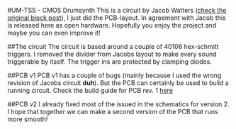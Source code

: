 #UM-TSS - CMOS Drumsynth
This is a circuit by Jacob Watters ([check the original block post](http://www.jacobwatters.com/blog/um-tss-drum-machine/)), I just did the PCB-layout. In agreement with Jacob this is released here as open hardware. Hopefully you enjoy the project and maybe you can even improve it!

##The circuit
The circuit is based around a couple of 40106 hex-schmitt triggers. I removed the divider from Jacobs layout to make every sound triggerable by itself. The trigger ins are protected by clamping diodes.

##PCB v1
PCB v1 has a couple of bugs (mainly because I used the wrong revision of Jacobs circuit **duh**). But the PCB can certainly be used to build a running circuit. Check the build guide for PCB rev. 1 [here](https://github.com/tommueller/UM-TSS/blob/master/schematics%20v1/BUILD.md)

##PCB v2
I already fixed most of the issued in the schematics for version 2. I hope that together we can make a second version of the PCB that runs more smooth!
